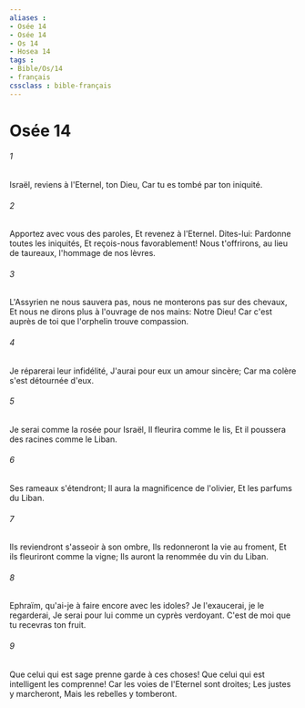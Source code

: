 ```yaml
---
aliases : 
- Osée 14
- Osée 14
- Os 14
- Hosea 14
tags : 
- Bible/Os/14
- français
cssclass : bible-français
---
```


# Osée 14

###### 1
Israël, reviens à l'Eternel, ton Dieu, Car tu es tombé par ton iniquité.
###### 2
Apportez avec vous des paroles, Et revenez à l'Eternel. Dites-lui: Pardonne toutes les iniquités, Et reçois-nous favorablement! Nous t'offrirons, au lieu de taureaux, l'hommage de nos lèvres.
###### 3
L'Assyrien ne nous sauvera pas, nous ne monterons pas sur des chevaux, Et nous ne dirons plus à l'ouvrage de nos mains: Notre Dieu! Car c'est auprès de toi que l'orphelin trouve compassion.
###### 4
Je réparerai leur infidélité, J'aurai pour eux un amour sincère; Car ma colère s'est détournée d'eux.
###### 5
Je serai comme la rosée pour Israël, Il fleurira comme le lis, Et il poussera des racines comme le Liban.
###### 6
Ses rameaux s'étendront; Il aura la magnificence de l'olivier, Et les parfums du Liban.
###### 7
Ils reviendront s'asseoir à son ombre, Ils redonneront la vie au froment, Et ils fleuriront comme la vigne; Ils auront la renommée du vin du Liban.
###### 8
Ephraïm, qu'ai-je à faire encore avec les idoles? Je l'exaucerai, je le regarderai, Je serai pour lui comme un cyprès verdoyant. C'est de moi que tu recevras ton fruit.
###### 9
Que celui qui est sage prenne garde à ces choses! Que celui qui est intelligent les comprenne! Car les voies de l'Eternel sont droites; Les justes y marcheront, Mais les rebelles y tomberont.

